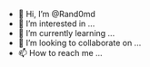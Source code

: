 - 👋 Hi, I’m @Rand0md
- 👀 I’m interested in ...
- 🌱 I’m currently learning ...
- 💞️ I’m looking to collaborate on ...
- 📫 How to reach me ...

<!---
Rand0md/Rand0md is a ✨ special ✨ repository because its `README.md` (this file) appears on your GitHub profile.
You can click the Preview link to take a look at your changes.
--->
